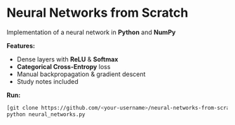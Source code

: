 # Neural Networks from Scratch

Implementation of a neural network in **Python** and **NumPy**

**Features:**
- Dense layers with **ReLU** & **Softmax**
- **Categorical Cross-Entropy** loss
- Manual backpropagation & gradient descent
- Study notes included

**Run:**
```bash
[git clone https://github.com/<your-username>/neural-networks-from-scratch.git](https://github.com/JoyceMaidd/Neural-Network-from-Scratch.git)
python neural_networks.py
